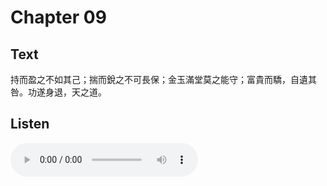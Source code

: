 # Chapter 09

## Text

持而盈之不如其己；揣而銳之不可長保；金玉滿堂莫之能守；富貴而驕，自遺其咎。功遂身退，天之道。

## Listen

<audio controls>
  <source src="./generated_audio/daodejing_09.wav" type="audio/wav">
  Your browser does not support the audio element.
</audio>
